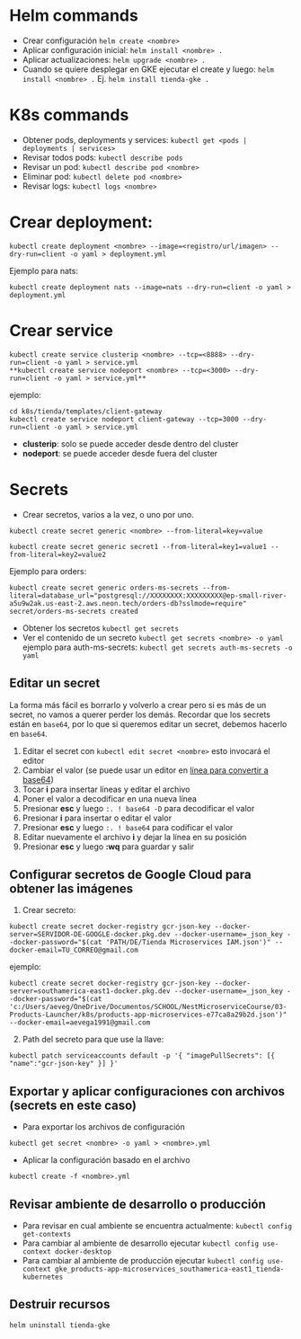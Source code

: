 # Helm commands

- Crear configuración `helm create <nombre>`
- Aplicar configuración inicial: `helm install <nombre> .`
- Aplicar actualizaciones: `helm upgrade <nombre> .`
- Cuando se quiere desplegar en GKE ejecutar el create y luego: `helm install <nombre> .` Ej. `helm install tienda-gke .`

# K8s commands

- Obtener pods, deployments y services: `kubectl get <pods | deployments | services>`
- Revisar todos pods: `kubectl describe pods`
- Revisar un pod: `kubectl describe pod <nombre>`
- Eliminar pod: `kubectl delete pod <nombre>`
- Revisar logs: `kubectl logs <nombre>`

# Crear deployment:

```
kubectl create deployment <nombre> --image=<registro/url/imagen> --dry-run=client -o yaml > deployment.yml
```

Ejemplo para nats:

```
kubectl create deployment nats --image=nats --dry-run=client -o yaml > deployment.yml
```

# Crear service

```
kubectl create service clusterip <nombre> --tcp=<8888> --dry-run=client -o yaml > service.yml
**kubectl create service nodeport <nombre> --tcp=<3000> --dry-run=client -o yaml > service.yml**
```

ejemplo:

```
cd k8s/tienda/templates/client-gateway
kubectl create service nodeport client-gateway --tcp=3000 --dry-run=client -o yaml > service.yml
```

- **clusterip**: solo se puede acceder desde dentro del cluster
- **nodeport**: se puede acceder desde fuera del cluster

# Secrets

- Crear secretos, varios a la vez, o uno por uno.

```
kubectl create secret generic <nombre> --from-literal=key=value

kubectl create secret generic secret1 --from-literal=key1=value1 --from-literal=key2=value2
```

Ejemplo para orders:

```
kubectl create secret generic orders-ms-secrets --from-literal=database_url="postgresql://XXXXXXXX:XXXXXXXXX@ep-small-river-a5u9w2ak.us-east-2.aws.neon.tech/orders-db?sslmode=require"
secret/orders-ms-secrets created
```

- Obtener los secretos `kubectl get secrets`
- Ver el contenido de un secreto `kubectl get secrets <nombre> -o yaml`
  ejemplo para auth-ms-secrets: `kubectl get secrets auth-ms-secrets -o yaml`

## Editar un secret

La forma más fácil es borrarlo y volverlo a crear pero si es más de un secret, no vamos a querer perder los demás.
Recordar que los secrets están en `base64`, por lo que si queremos editar un secret, debemos hacerlo en `base64`.

1. Editar el secret con `kubectl edit secret <nombre>` esto invocará el editor
2. Cambiar el valor (se puede usar un editor en [línea para convertir a base64](https://www.rapidtables.com/web/tools/base64-decode.html))
3. Tocar **i** para insertar líneas y editar el archivo
4. Poner el valor a decodificar en una nueva línea
5. Presionar **esc** y luego `:. ! base64 -D` para decodificar el valor
6. Presionar **i** para insertar o editar el valor
7. Presionar **esc** y luego `:. ! base64` para codificar el valor
8. Editar nuevamente el archivo **i** y dejar la línea en su posición
9. Presionar **esc** y luego **:wq** para guardar y salir

## Configurar secretos de Google Cloud para obtener las imágenes

1. Crear secreto:

```
kubectl create secret docker-registry gcr-json-key --docker-server=SERVIDOR-DE-GOOGLE-docker.pkg.dev --docker-username=_json_key --docker-password="$(cat 'PATH/DE/Tienda Microservices IAM.json')" --docker-email=TU_CORREO@gmail.com
```

ejemplo:

```
kubectl create secret docker-registry gcr-json-key --docker-server=southamerica-east1-docker.pkg.dev --docker-username=_json_key --docker-password="$(cat 'c:/Users/aeveg/OneDrive/Documentos/SCHOOL/NestMicroserviceCourse/03-Products-Launcher/k8s/products-app-microservices-e77ca8a29b2d.json')" --docker-email=aevega1991@gmail.com
```

2. Path del secreto para que use la llave:

```
kubectl patch serviceaccounts default -p '{ "imagePullSecrets": [{ "name":"gcr-json-key" }] }'
```

## Exportar y aplicar configuraciones con archivos (secrets en este caso)

- Para exportar los archivos de configuración

```
kubectl get secret <nombre> -o yaml > <nombre>.yml
```

- Aplicar la configuración basado en el archivo

```
kubectl create -f <nombre>.yml
```

## Revisar ambiente de desarrollo o producción

- Para revisar en cual ambiente se encuentra actualmente: `kubectl config get-contexts`
- Para cambiar al ambiente de desarrollo ejecutar `kubectl config use-context docker-desktop`
- Para cambiar al ambiente de producción ejecutar `kubectl config use-context gke_products-app-microservices_southamerica-east1_tienda-kubernetes`

## Destruir recursos

```
helm uninstall tienda-gke
```
